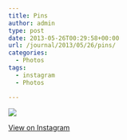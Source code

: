 ```yaml
---
title: Pins
author: admin
type: post
date: 2013-05-26T00:29:58+00:00
url: /journal/2013/05/26/pins/
categories:
  - Photos
tags:
  - instagram
  - Photos

---
```

<img src="http://lobban.org/wordpress//HLIC/7dec58c374427a568d653a2d351832c9.jpg" class="instagram-image" />

<p class="view-instagram">
  <a href="http://instagram.com/p/ZwQCweqlra/">View on Instagram</a>
</p>